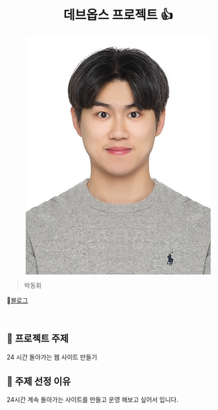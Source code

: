 <h1 align="center">데브옵스 프로젝트 👍</h1>

<div align="center">
  <img src="사진.jpg"  style="zoom:76%;" align="center"/>
</div>

> 박동휘

📜[블로그](https://blog.naver.com/ehdgnl3465)

<br>

## 📌 프로젝트 주제 

24 시간 돌아가는 웹 사이트 만들기 

## 📁 주제 선정 이유

24시간 계속 돌아가는 사이트를 만들고 운영 해보고 싶어서 입니다.